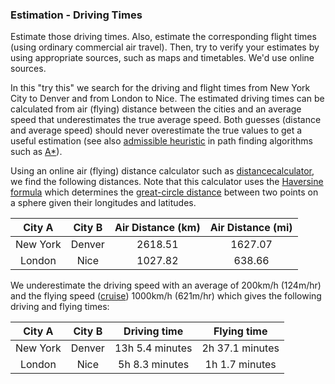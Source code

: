 ### Estimation - Driving Times

Estimate those driving times. Also, estimate the corresponding flight times (using ordinary commercial air travel). 
Then, try to verify your estimates by using appropriate sources, such as maps and timetables. We'd use online sources.

In this "try this" we search for the driving and flight times from New York City to Denver and from London to Nice.
The estimated driving times can be calculated from air (flying) distance between the cities and an average speed that underestimates the true average speed. 
Both guesses (distance and average speed) should never overestimate the true values to get a useful estimation 
(see also [admissible heuristic](https://en.wikipedia.org/wiki/Admissible_heuristic) in path finding algorithms such as [A*](https://en.wikipedia.org/wiki/A*_search_algorithm)).


Using an online air (flying) distance calculator such as [distancecalculator](https://www.distancecalculator.net/), 
we find the following distances. Note that this calculator uses the [Haversine formula](https://en.wikipedia.org/wiki/Haversine_formula) which determines the [great-circle distance](https://en.wikipedia.org/wiki/Great-circle_distance) between two points on a sphere given their longitudes and latitudes.

| City A   | City B | Air Distance (km) | Air Distance (mi) |
|:--------:|:------:|:-----------------:|:-----------------:|
| New York | Denver | 2618.51           | 1627.07           |
| London   | Nice   | 1027.82           | 638.66            |

We underestimate the driving speed with an average of 200km/h (124m/hr) and the flying speed ([cruise](https://en.wikipedia.org/wiki/Cruise_(aeronautics))) 1000km/h (621m/hr) which gives the following driving and flying times:

| City A   | City B | Driving time      | Flying time       |
|:--------:|:------:|:-----------------:|:-----------------:|
| New York | Denver | 13h 5.4 minutes   | 2h 37.1 minutes   |
| London   | Nice   | 5h 8.3 minutes    | 1h 1.7 minutes    |



